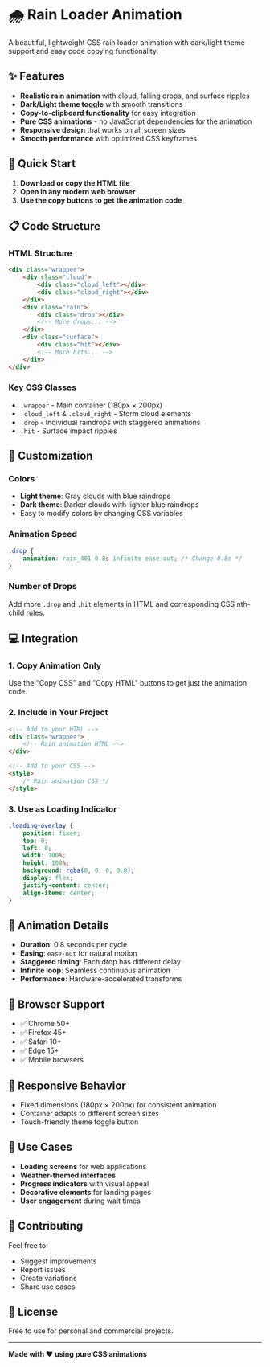 # 🌧️ Rain Loader Animation

A beautiful, lightweight CSS rain loader animation with dark/light theme support and easy code copying functionality.

## ✨ Features

- **Realistic rain animation** with cloud, falling drops, and surface ripples
- **Dark/Light theme toggle** with smooth transitions
- **Copy-to-clipboard functionality** for easy integration
- **Pure CSS animations** - no JavaScript dependencies for the animation
- **Responsive design** that works on all screen sizes
- **Smooth performance** with optimized CSS keyframes

## 🚀 Quick Start

1. **Download or copy the HTML file**
2. **Open in any modern web browser**
3. **Use the copy buttons to get the animation code**

## 📋 Code Structure

### HTML Structure
```html
<div class="wrapper">
    <div class="cloud">
        <div class="cloud_left"></div>
        <div class="cloud_right"></div>
    </div>
    <div class="rain">
        <div class="drop"></div>
        <!-- More drops... -->
    </div>
    <div class="surface">
        <div class="hit"></div>
        <!-- More hits... -->
    </div>
</div>
```

### Key CSS Classes
- `.wrapper` - Main container (180px × 200px)
- `.cloud_left` & `.cloud_right` - Storm cloud elements
- `.drop` - Individual raindrops with staggered animations
- `.hit` - Surface impact ripples

## 🎨 Customization

### Colors
- **Light theme**: Gray clouds with blue raindrops
- **Dark theme**: Darker clouds with lighter blue raindrops
- Easy to modify colors by changing CSS variables

### Animation Speed
```css
.drop {
    animation: rain_401 0.8s infinite ease-out; /* Change 0.8s */
}
```

### Number of Drops
Add more `.drop` and `.hit` elements in HTML and corresponding CSS nth-child rules.

## 💻 Integration

### 1. Copy Animation Only
Use the "Copy CSS" and "Copy HTML" buttons to get just the animation code.

### 2. Include in Your Project
```html
<!-- Add to your HTML -->
<div class="wrapper">
    <!-- Rain animation HTML -->
</div>

<!-- Add to your CSS -->
<style>
    /* Rain animation CSS */
</style>
```

### 3. Use as Loading Indicator
```css
.loading-overlay {
    position: fixed;
    top: 0;
    left: 0;
    width: 100%;
    height: 100%;
    background: rgba(0, 0, 0, 0.8);
    display: flex;
    justify-content: center;
    align-items: center;
}
```

## 🌟 Animation Details

- **Duration**: 0.8 seconds per cycle
- **Easing**: `ease-out` for natural motion
- **Staggered timing**: Each drop has different delay
- **Infinite loop**: Seamless continuous animation
- **Performance**: Hardware-accelerated transforms

## 🔧 Browser Support

- ✅ Chrome 50+
- ✅ Firefox 45+
- ✅ Safari 10+
- ✅ Edge 15+
- ✅ Mobile browsers

## 📱 Responsive Behavior

- Fixed dimensions (180px × 200px) for consistent animation
- Container adapts to different screen sizes
- Touch-friendly theme toggle button

## 🎯 Use Cases

- **Loading screens** for web applications
- **Weather-themed interfaces**
- **Progress indicators** with visual appeal
- **Decorative elements** for landing pages
- **User engagement** during wait times

## 🤝 Contributing

Feel free to:
- Suggest improvements
- Report issues
- Create variations
- Share use cases

## 📄 License

Free to use for personal and commercial projects.

---

**Made with ❤️ using pure CSS animations**
